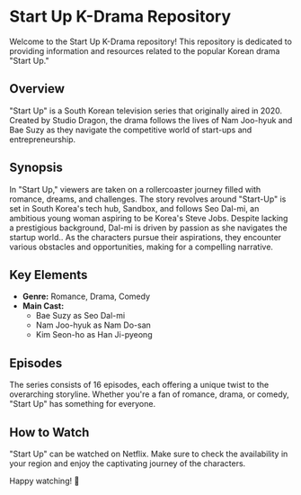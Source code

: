 # Start Up K-Drama Repository

Welcome to the Start Up K-Drama repository! This repository is dedicated to providing information and resources related to the popular Korean drama "Start Up."

## Overview

"Start Up" is a South Korean television series that originally aired in 2020. Created by 	Studio Dragon, the drama follows the lives of Nam Joo-hyuk and Bae Suzy as they navigate the competitive world of start-ups and entrepreneurship.

## Synopsis

In "Start Up," viewers are taken on a rollercoaster journey filled with romance, dreams, and challenges. The story revolves around "Start-Up" is set in South Korea's tech hub, Sandbox, and follows Seo Dal-mi, an ambitious young woman aspiring to be Korea's Steve Jobs. Despite lacking a prestigious background, Dal-mi is driven by passion as she navigates the startup world.. As the characters pursue their aspirations, they encounter various obstacles and opportunities, making for a compelling narrative.

## Key Elements

- **Genre:** Romance, Drama, Comedy
- **Main Cast:**
  - Bae Suzy as Seo Dal-mi
  - Nam Joo-hyuk as Nam Do-san
  - Kim Seon-ho as Han Ji-pyeong

## Episodes

The series consists of 16 episodes, each offering a unique twist to the overarching storyline. Whether you're a fan of romance, drama, or comedy, "Start Up" has something for everyone.

## How to Watch

"Start Up" can be watched on Netflix. Make sure to check the availability in your region and enjoy the captivating journey of the characters.

Happy watching! 🚀

